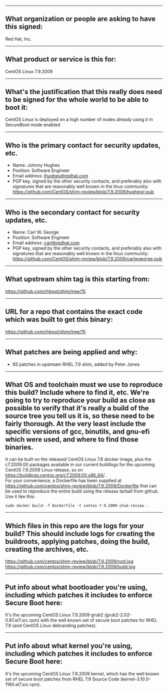 -------------------------------------------------------------------------------
What organization or people are asking to have this signed:
-------------------------------------------------------------------------------
Red Hat, Inc.

-------------------------------------------------------------------------------
What product or service is this for:
-------------------------------------------------------------------------------
CentOS Linux 7.9.2009

-------------------------------------------------------------------------------
What's the justification that this really does need to be signed for the whole world to be able to boot it:
-------------------------------------------------------------------------------
CentOS Linux is deployed on a high number of nodes already using it in SecureBoot mode enabled

-------------------------------------------------------------------------------
Who is the primary contact for security updates, etc.
-------------------------------------------------------------------------------
- Name: Johnny Hughes
- Position: Software Engineer
- Email address: jhughes@redhat.com
- PGP key, signed by the other security contacts, and preferably also with signatures that are reasonably well known in the linux community: https://github.com/CentOS/shim-review/blob/7.9.2009/hughesjr.pub

-------------------------------------------------------------------------------
Who is the secondary contact for security updates, etc.
-------------------------------------------------------------------------------
- Name: Carl W. George
- Position: Software Engineer
- Email address: carl@redhat.com
- PGP key, signed by the other security contacts, and preferably also with signatures that are reasonably well known in the linux community: https://github.com/CentOS/shim-review/blob/7.9.2009/carlwgeorge.pub

-------------------------------------------------------------------------------
What upstream shim tag is this starting from:
-------------------------------------------------------------------------------
https://github.com/rhboot/shim/tree/15

-------------------------------------------------------------------------------
URL for a repo that contains the exact code which was built to get this binary:
-------------------------------------------------------------------------------
https://github.com/rhboot/shim/tree/15

-------------------------------------------------------------------------------
What patches are being applied and why:
-------------------------------------------------------------------------------
- 65 patches in upstream RHEL 7.9 shim, added by Peter Jones
-------------------------------------------------------------------------------
What OS and toolchain must we use to reproduce this build?  Include where to find it, etc.  We're going to try to reproduce your build as close as possible to verify that it's really a build of the source tree you tell us it is, so these need to be fairly thorough. At the very least include the specific versions of gcc, binutils, and gnu-efi which were used, and where to find those binaries.
-------------------------------------------------------------------------------
It can be built on the released CentOS Linux 7.8 docker image, plus the c7.2009.00 packages available in our current buildlogs for the upcoming CentOS 7.9.2009 Linux release, so on https://buildlogs.centos.org/c7.2009.00.x86_64/ .  
For your convenience, a Dockerfile has been supplied at
https://github.com/centos/shim-review/blob/7.9.2009/Dockerfile that can be
used to reproduce the entire build using the release tarball from github.  Use
it like this:

`sudo docker build -f Dockerfile -t centos-7.9.2009-shim-review .`

-------------------------------------------------------------------------------
Which files in this repo are the logs for your build?   This should include logs for creating the buildroots, applying patches, doing the build, creating the archives, etc.
-------------------------------------------------------------------------------
https://github.com/centos/shim-review/blob/7.9.2009/root.log
https://github.com/centos/shim-review/blob/7.9.2009/build.log

-------------------------------------------------------------------------------
Put info about what bootloader you're using, including which patches it includes to enforce Secure Boot here:
-------------------------------------------------------------------------------
It's the upcoming CentOS Linux 7.9.2009 grub2 (grub2-2.02-0.87.el7.src.rpm) with the well known set of secure boot patches for RHEL 7.9 (and CentOS Linux debranding patches).

-------------------------------------------------------------------------------
Put info about what kernel you're using, including which patches it includes to enforce Secure Boot here:
-------------------------------------------------------------------------------
It's the upcoming CentOS Linux 7.9.2009 kernel, which has the well known set of secure boot patches from RHEL 7.9 Source Code (kernel-3.10.0-1160.el7.src.rpm).


